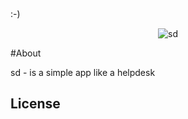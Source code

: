 :-)

<p align="center">
  <img src="https://s9.postimg.io/ec53gfhhb/screenshot01.png" alt="sd">
</p>

#About

sd - is a simple app like a helpdesk

## License